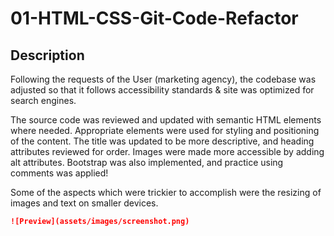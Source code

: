 # 01-HTML-CSS-Git-Code-Refactor

## Description 

Following the requests of the User (marketing agency), the codebase was adjusted so that it follows accessibility standards & site was optimized for search engines.

The source code was reviewed and updated with semantic HTML elements where needed. Appropriate elements were used for styling and positioning of the content. The title was updated to be more descriptive, and heading attributes reviewed for order. Images were made more accessible by adding alt attributes. Bootstrap was also implemented, and practice using comments was applied!

Some of the aspects which were trickier to accomplish were the resizing of images and text on smaller devices.
 

```md
![Preview](assets/images/screenshot.png) 
```
